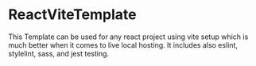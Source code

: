 # ReactViteTemplate
This Template can be used for any react project using vite setup which is much better when it comes to live local hosting. It includes also eslint, stylelint, sass, and jest testing.
